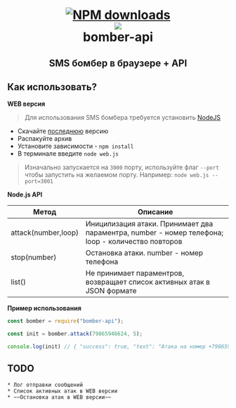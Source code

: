 <h1 align="center">
  <a href="https://www.npmjs.com/package/bomber-api"><img src="https://img.shields.io/npm/dt/bomber-api" alt="NPM downloads"></a>
  <br>
  <a href="https://github.com/shketov/bomber-api"><img src="https://emojipedia-us.s3.dualstack.us-west-1.amazonaws.com/thumbs/120/apple/237/collision-symbol_1f4a5.png"></a>
  <br>
  bomber-api
  <br>
</h1>

<h2 align="center">SMS бомбер в браузере + API</h2>


## Как использовать?

**WEB версия**
> Для использования SMS бомбера требуется установить [NodeJS](https://nodejs.org/en/)
  * Скачайте [последнюю](https://github.com/shketov/bomber-api/releases/) версию
  * Распакуйте архив
  * Установите зависимости - `npm install`
  * В терминале введите `node web.js`
   > Изначально запускается на `3000` порту, используйте флаг `--port` чтобы запустить на желаемом порту. Например: `node web.js --port=3001`

**Node.js API**

| Метод | Описание |
|---|---|
| attack(number,loop) | Иницилизация атаки. Принимает два параментра, number - номер телефона; loop - количество повторов |
| stop(number) | Остановка атаки. number - номер телефона |
| list() | Не принимает параментров, возвращает список активных атак в JSON формате |

  **Пример использования**

  ```js
  const bomber = require("bomber-api");

  const init = bomber.attack(79865946624, 5);
  
  console.log(init) // { "success": true, "text": "Атака на номер +79865946624 успешно запущена" }
  ```

  ## TODO
    * Лог отправки сообщений
    * Список активных атак в WEB версии
    * ~~Остановка атак в WEB версии~~